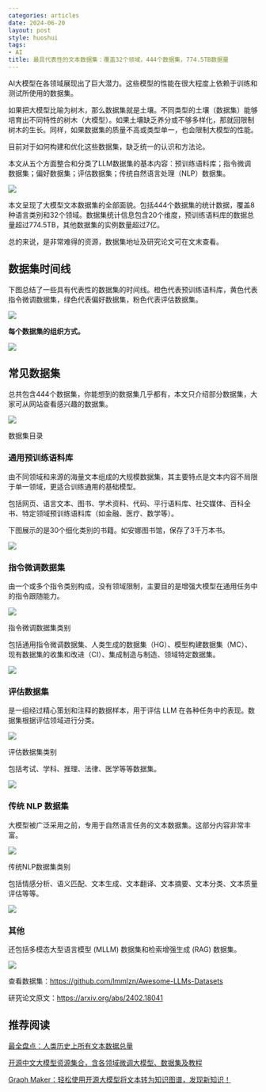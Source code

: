```yaml
---
categories: articles
date: 2024-06-20
layout: post
style: huoshui
tags:
- AI
title: 最具代表性的文本数据集：覆盖32个领域，444个数据集，774.5TB数据量
---
```


AI大模型在各领域展现出了巨大潜力。这些模型的性能在很大程度上依赖于训练和测试所使用的数据集。

如果把大模型比喻为树木，那么数据集就是土壤。不同类型的土壤（数据集）能够培育出不同特性的树木（大模型）。如果土壤缺乏养分或不够多样化，那就回限制树木的生长。同样，如果数据集的质量不高或类型单一，也会限制大模型的性能。

目前对于如何构建和优化这些数据集，缺乏统一的认识和方法论。

本文从五个方面整合和分类了LLM数据集的基本内容：预训练语料库；指令微调数据集；偏好数据集；评估数据集；传统自然语言处理（NLP）数据集。

![](/assets/images/5264fc44360d46fba8dac964d44ac712.jpg)

本文呈现了大模型文本数据集的全部面貌。包括444个数据集的统计数据，覆盖8种语言类别和32个领域。数据集统计信息包含20个维度，预训练语料库的数据总量超过774.5TB，其他数据集的实例数量超过7亿。

总的来说，是非常难得的资源，数据集地址及研究论文可在文末查看。

## 数据集时间线

下图总结了一些具有代表性的数据集的时间线。橙色代表预训练语料库，黄色代表指令微调数据集，绿色代表偏好数据集，粉色代表评估数据集。

![](/assets/images/e3b33bc9d3b240efb72f16734dedb17c.png)

**每个数据集的组织方式。**

![](/assets/images/b115774bc60d4684921187b3dce3398a.png)

## 常见数据集

总共包含444个数据集，你能想到的数据集几乎都有，本文只介绍部分数据集，大家可从网站查看感兴趣的数据集。

![](/assets/images/a3eb0d217c6947ec91207117f17736b4.png)

数据集目录

### 通用预训练语料库

由不同领域和来源的海量文本组成的大规模数据集，其主要特点是文本内容不局限于单一领域，更适合训练通用的基础模型。

包括网页、语言文本、图书、学术资料、代码、平行语料库、社交媒体、百科全书、特定领域预训练语料库（如金融、医疗、数学等）。

下图展示的是30个细化类别的书籍。如安娜图书馆，保存了3千万本书。

![](/assets/images/7aa9c3144d674e0d8fc53a99bdee4351.png)

### 指令微调数据集

由一个或多个指令类别构成，没有领域限制，主要目的是增强大模型在通用任务中的指令跟随能力。

![](/assets/images/1474e3c04a264e838ac9a711443a4671.png)

指令微调数据集类别

包括通用指令微调数据集、人类生成的数据集（HG）、模型构建数据集（MC）、现有数据集的收集和改进（CI）、集成制造与制造、领域特定数据集。

![](/assets/images/a3f082a2b3844fa59be6dfa0a35ccced.png)

### 评估数据集

是一组经过精心策划和注释的数据样本，用于评估 LLM 在各种任务中的表现。数据集根据评估领域进行分类。

![](/assets/images/b557a416ddad4f7b85536c1efc203404.png)

评估数据集类别

包括考试、学科、推理、法律、医学等等数据集。

![](/assets/images/a8275ec020334b5d874a0f020385ddad.png)

### 传统 NLP 数据集

大模型被广泛采用之前，专用于自然语言任务的文本数据集。这部分内容非常丰富。

![](/assets/images/420cbbd274fe498ab84999df91485b8a.png)

传统NLP数据集类别  

包括情感分析、语义匹配、文本生成、文本翻译、文本摘要、文本分类、文本质量评估等等。

![](/assets/images/83d4793a23fd478794c1c36510e91f90.png)

### 其他

还包括多模态大型语言模型 (MLLM) 数据集和检索增强生成 (RAG) 数据集。

![](/assets/images/2d4d9f59bedb4a0ea0870122d572beb3.png)

查看数据集：https://github.com/lmmlzn/Awesome-LLMs-Datasets

研究论文原文：https://arxiv.org/abs/2402.18041

## 推荐阅读

[最全盘点：人类历史上所有文本数据总量](http://mp.weixin.qq.com/s?__biz=Mzk0OTY0NzM1Ng==&mid=2247485448&idx=1&sn=149c4683bd8d1d2f75b444b900503823&chksm=c3546a9bf423e38dcb031eabe5d3f9002714ac13eb29d741b47d3aecde4ae3a0a88a9ce8232e&scene=21#wechat_redirect)

[开源中文大模型资源集合，含各领域微调大模型、数据集及教程](http://mp.weixin.qq.com/s?__biz=Mzk0OTY0NzM1Ng==&mid=2247485932&idx=1&sn=ada0616870e7711d308a473835468792&chksm=c3546b7ff423e269500714b04ed8c38bbf1f155fe375d543ad3fbde494af4d79a93e44c70c6c&scene=21#wechat_redirect)  

[Graph Maker：轻松使用开源大模型将文本转为知识图谱，发现新知识！](http://mp.weixin.qq.com/s?__biz=Mzk0OTY0NzM1Ng==&mid=2247485901&idx=1&sn=0dbf87ae6cd841e826126cf2c3b99be0&chksm=c3546b5ef423e24889d10b4a9ee88655b6bf60e22b69596be5600ef28db3ef5433e4ca1edfc5&scene=21#wechat_redirect)